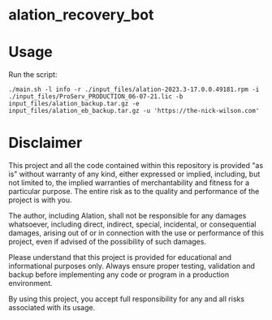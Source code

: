 # alation_recovery_bot

# Usage
Run the script:

```
./main.sh -l info -r ./input_files/alation-2023.3-17.0.0.49181.rpm -i ./input_files/ProServ_PRODUCTION_06-07-21.lic -b input_files/alation_backup.tar.gz -e input_files/alation_eb_backup.tar.gz -u 'https://the-nick-wilson.com'
```


# Disclaimer

This project and all the code contained within this repository is provided "as is" without warranty of any kind, either expressed or implied, including, but not limited to, the implied warranties of merchantability and fitness for a particular purpose. The entire risk as to the quality and performance of the project is with you.

The author, including Alation, shall not be responsible for any damages whatsoever, including direct, indirect, special, incidental, or consequential damages, arising out of or in connection with the use or performance of this project, even if advised of the possibility of such damages.

Please understand that this project is provided for educational and informational purposes only. Always ensure proper testing, validation and backup before implementing any code or program in a production environment.

By using this project, you accept full responsibility for any and all risks associated with its usage.